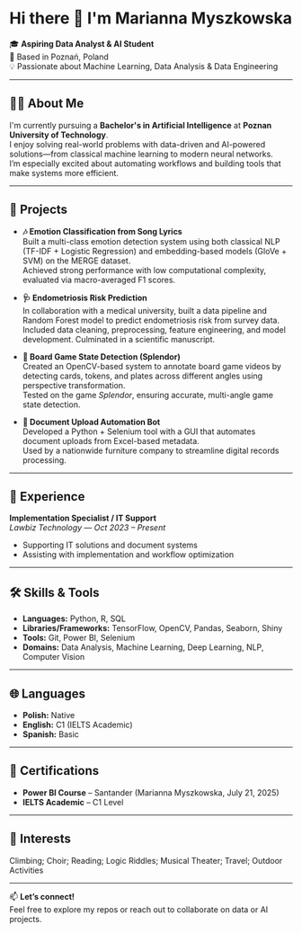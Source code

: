 # Hi there 👋 I'm Marianna Myszkowska

🎓 **Aspiring Data Analyst & AI Student**  
📍 Based in Poznań, Poland  
💡 Passionate about Machine Learning, Data Analysis & Data Engineering

---

## 👩‍💻 About Me

I'm currently pursuing a **Bachelor's in Artificial Intelligence** at **Poznan University of Technology**.  
I enjoy solving real-world problems with data-driven and AI-powered solutions—from classical machine learning to modern neural networks.  
I’m especially excited about automating workflows and building tools that make systems more efficient.

---

## 🚀 Projects

- **🎶 Emotion Classification from Song Lyrics**  
  Built a multi-class emotion detection system using both classical NLP (TF-IDF + Logistic Regression) and embedding-based models (GloVe + SVM) on the MERGE dataset.  
  Achieved strong performance with low computational complexity, evaluated via macro-averaged F1 scores.

- **🩺 Endometriosis Risk Prediction**  
  In collaboration with a medical university, built a data pipeline and Random Forest model to predict endometriosis risk from survey data.  
  Included data cleaning, preprocessing, feature engineering, and model development. Culminated in a scientific manuscript.

- **🎲 Board Game State Detection (Splendor)**  
  Created an OpenCV-based system to annotate board game videos by detecting cards, tokens, and plates across different angles using perspective transformation.  
  Tested on the game *Splendor*, ensuring accurate, multi-angle game state detection.

- **📄 Document Upload Automation Bot**  
  Developed a Python + Selenium tool with a GUI that automates document uploads from Excel-based metadata.  
  Used by a nationwide furniture company to streamline digital records processing.

---

## 💼 Experience

**Implementation Specialist / IT Support**  
*Lawbiz Technology* — *Oct 2023 – Present*  
- Supporting IT solutions and document systems  
- Assisting with implementation and workflow optimization

---

## 🛠️ Skills & Tools

- **Languages:** Python, R, SQL  
- **Libraries/Frameworks:** TensorFlow, OpenCV, Pandas, Seaborn, Shiny  
- **Tools:** Git, Power BI, Selenium  
- **Domains:** Data Analysis, Machine Learning, Deep Learning, NLP, Computer Vision

---

## 🌐 Languages

- **Polish:** Native  
- **English:** C1 (IELTS Academic)  
- **Spanish:** Basic

---

## 🧾 Certifications

- **Power BI Course** – Santander (Marianna Myszkowska, July 21, 2025)  
- **IELTS Academic** – C1 Level

---

## 🎯 Interests

Climbing; Choir; Reading; Logic Riddles; Musical Theater; Travel; Outdoor Activities

---

📫 **Let’s connect!**  
Feel free to explore my repos or reach out to collaborate on data or AI projects.
